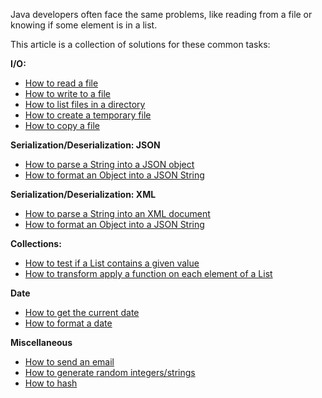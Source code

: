 Java developers often face the same problems, like reading from a file or knowing if some element is in a list.

This article is a collection of solutions for these common tasks:

**I/O:**
- [How to read a file](https://tech.io/playgrounds/9ef6540a09b384fe23a48572cea1e0bb3192/how-to-read-a-text-file-in-java)
- [How to write to a file](/playground/how-to-write-to-a-file-in-java)
- [How to list files in a directory](/playground/how-to-list-files-in-a-directory-in-java)
- [How to create a temporary file](/playground/how-to-create-a-temporary-file-in-java)
- [How to copy a file](/playground/how-to-copy-a-file-in-java)

**Serialization/Deserialization: JSON**
- [How to parse a String into a JSON object](/playground/how-to-parse-a-json-string-in-java)
- [How to format an Object into a JSON String](/playground/how-to-format-an-object-into-a-json-string-in-java)

**Serialization/Deserialization: XML**
- [How to parse a String into an XML document](/playground/how-to-parse-a-json-string-in-java)
- [How to format an Object into a JSON String](/playground/how-to-format-an-object-into-a-json-string-in-java)

**Collections:**
- [How to test if a List contains a given value](/playground/how-to-test-list-contains-in-java)
- [How to transform apply a function on each element of a List](/playground/how-to-apply-function-on-a-list-in-java)

**Date**
- [How to get the current date](/playground/how-to-get-the-current-date-in-java)
- [How to format a date](/playground/how-to-get-the-current-date-in-java)

**Miscellaneous**
- [How to send an email](/playground/how-to-send-an-email-in-java)
- [How to generate random integers/strings](/playground/how-to-generate-random-in-java)
- [How to hash](/playground/how-to-hash-in-java)

